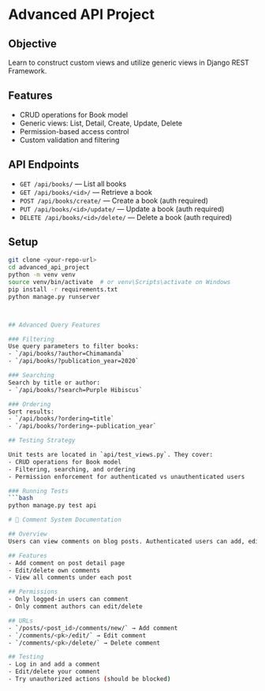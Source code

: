 # Advanced API Project

## Objective
Learn to construct custom views and utilize generic views in Django REST Framework.

## Features
- CRUD operations for Book model
- Generic views: List, Detail, Create, Update, Delete
- Permission-based access control
- Custom validation and filtering

## API Endpoints
- `GET /api/books/` — List all books
- `GET /api/books/<id>/` — Retrieve a book
- `POST /api/books/create/` — Create a book (auth required)
- `PUT /api/books/<id>/update/` — Update a book (auth required)
- `DELETE /api/books/<id>/delete/` — Delete a book (auth required)

## Setup
```bash
git clone <your-repo-url>
cd advanced_api_project
python -m venv venv
source venv/bin/activate  # or venv\Scripts\activate on Windows
pip install -r requirements.txt
python manage.py runserver



## Advanced Query Features

### Filtering
Use query parameters to filter books:
- `/api/books/?author=Chimamanda`
- `/api/books/?publication_year=2020`

### Searching
Search by title or author:
- `/api/books/?search=Purple Hibiscus`

### Ordering
Sort results:
- `/api/books/?ordering=title`
- `/api/books/?ordering=-publication_year`

## Testing Strategy

Unit tests are located in `api/test_views.py`. They cover:
- CRUD operations for Book model
- Filtering, searching, and ordering
- Permission enforcement for authenticated vs unauthenticated users

### Running Tests
```bash
python manage.py test api

# 💬 Comment System Documentation

## Overview
Users can view comments on blog posts. Authenticated users can add, edit, and delete their own comments.

## Features
- Add comment on post detail page
- Edit/delete own comments
- View all comments under each post

## Permissions
- Only logged-in users can comment
- Only comment authors can edit/delete

## URLs
- `/posts/<post_id>/comments/new/` → Add comment
- `/comments/<pk>/edit/` → Edit comment
- `/comments/<pk>/delete/` → Delete comment

## Testing
- Log in and add a comment
- Edit/delete your comment
- Try unauthorized actions (should be blocked)